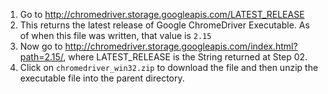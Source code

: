 01. Go to http://chromedriver.storage.googleapis.com/LATEST_RELEASE
02. This returns the latest release of Google ChromeDriver Executable. As of 
    when this file was written, that value is `2.15`
03. Now go to http://chromedriver.storage.googleapis.com/index.html?path=2.15/,
    where LATEST_RELEASE is the String returned at Step 02.
04. Click on `chromedriver_win32.zip` to download the file and then unzip the
    executable file into the parent directory.